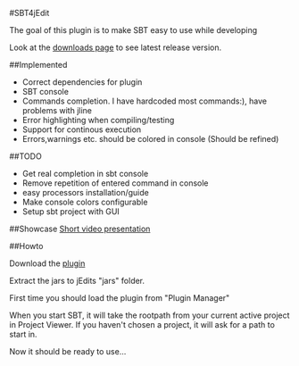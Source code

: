 #SBT4jEdit

The goal of this plugin is to make SBT easy to use while developing

Look at the [downloads page](https://github.com/StefanE/SBT4jEdit/downloads) to see latest release version.

##Implemented
- Correct dependencies for plugin
- SBT console
- Commands completion. I have hardcoded most commands:), have problems with jline
- Error highlighting when compiling/testing
- Support for continous execution
- Errors,warnings etc. should be colored in console (Should be refined)

##TODO
- Get real completion in sbt console
- Remove repetition of entered command in console
- easy processors installation/guide
- Make console colors configurable
- Setup sbt project with GUI

##Showcase
[Short video presentation](http://bit.ly/gazvQU)

##Howto

Download the [plugin](https://github.com/StefanE/SBT4jEdit/downloads)

Extract the jars to jEdits "jars" folder.

First time you should load the plugin from "Plugin Manager"

When you start SBT, it will take the rootpath from your current active project in Project Viewer. If you haven't chosen a project, it will ask for a path to start in.

Now it should be ready to use...